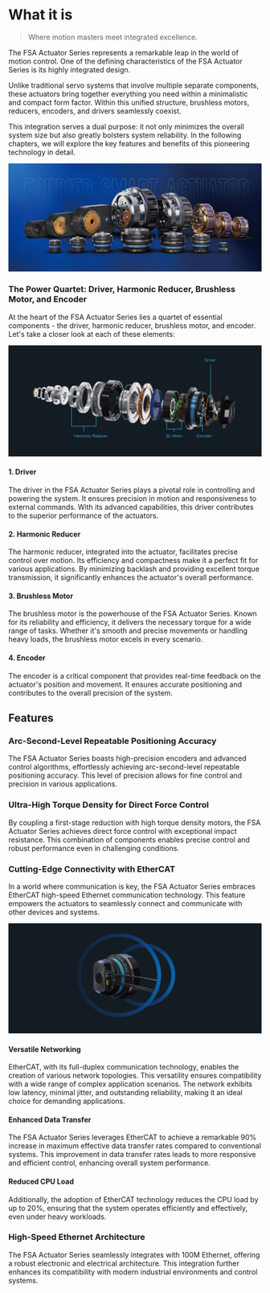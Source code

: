 # What it is

> Where motion masters meet integrated excellence.



The FSA Actuator Series represents a remarkable leap in the world of motion control. One of the defining characteristics of the FSA Actuator Series is its highly integrated design.

Unlike traditional servo systems that involve multiple separate components, these actuators bring together everything you need within a minimalistic and compact form factor. Within this unified structure, brushless motors, reducers, encoders, and drivers seamlessly coexist.

This integration serves a dual purpose: it not only minimizes the overall system size but also greatly bolsters system reliability. In the following chapters, we will explore the key features and benefits of this pioneering technology in detail.

![1705051974333](image/about_fsa/1705051974333.png)

### The Power Quartet: Driver, Harmonic Reducer, Brushless Motor, and Encoder

At the heart of the FSA Actuator Series lies a quartet of essential components - the driver, harmonic reducer, brushless motor, and encoder. Let's take a closer look at each of these elements:

![1705052432729](image/about_fsa/1705052432729.png)

#### 1. Driver

The driver in the FSA Actuator Series plays a pivotal role in controlling and powering the system. It ensures precision in motion and responsiveness to external commands. With its advanced capabilities, this driver contributes to the superior performance of the actuators.

#### 2. Harmonic Reducer

The harmonic reducer, integrated into the actuator, facilitates precise control over motion. Its efficiency and compactness make it a perfect fit for various applications. By minimizing backlash and providing excellent torque transmission, it significantly enhances the actuator's overall performance.

#### 3. Brushless Motor

The brushless motor is the powerhouse of the FSA Actuator Series. Known for its reliability and efficiency, it delivers the necessary torque for a wide range of tasks. Whether it's smooth and precise movements or handling heavy loads, the brushless motor excels in every scenario.

#### 4. Encoder

The encoder is a critical component that provides real-time feedback on the actuator's position and movement. It ensures accurate positioning and contributes to the overall precision of the system.

## Features

### Arc-Second-Level Repeatable Positioning Accuracy

The FSA Actuator Series boasts high-precision encoders and advanced control algorithms, effortlessly achieving arc-second-level repeatable positioning accuracy. This level of precision allows for fine control and precision in various applications.

### Ultra-High Torque Density for Direct Force Control

By coupling a first-stage reduction with high torque density motors, the FSA Actuator Series achieves direct force control with exceptional impact resistance. This combination of components enables precise control and robust performance even in challenging conditions.

### Cutting-Edge Connectivity with EtherCAT

In a world where communication is key, the FSA Actuator Series embraces EtherCAT high-speed Ethernet communication technology. This feature empowers the actuators to seamlessly connect and communicate with other devices and systems.

![1705053117484](image/about_fsa/1705053117484.png)

#### Versatile Networking

EtherCAT, with its full-duplex communication technology, enables the creation of various network topologies. This versatility ensures compatibility with a wide range of complex application scenarios. The network exhibits low latency, minimal jitter, and outstanding reliability, making it an ideal choice for demanding applications.

#### Enhanced Data Transfer

The FSA Actuator Series leverages EtherCAT to achieve a remarkable 90% increase in maximum effective data transfer rates compared to conventional systems. This improvement in data transfer rates leads to more responsive and efficient control, enhancing overall system performance.

#### Reduced CPU Load

Additionally, the adoption of EtherCAT technology reduces the CPU load by up to 20%, ensuring that the system operates efficiently and effectively, even under heavy workloads.

### High-Speed Ethernet Architecture

The FSA Actuator Series seamlessly integrates with 100M Ethernet, offering a robust electronic and electrical architecture. This integration further enhances its compatibility with modern industrial environments and control systems.
